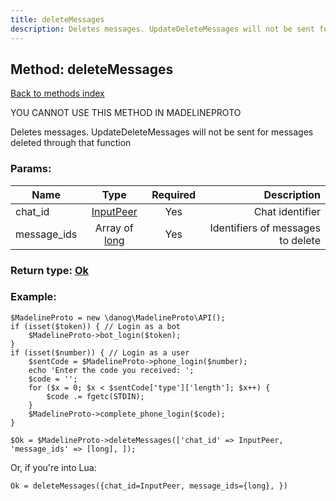 ```yaml
---
title: deleteMessages
description: Deletes messages. UpdateDeleteMessages will not be sent for messages deleted through that function
---
```

## Method: deleteMessages  
[Back to methods index](index.md)


YOU CANNOT USE THIS METHOD IN MADELINEPROTO


Deletes messages. UpdateDeleteMessages will not be sent for messages deleted through that function

### Params:

| Name     |    Type       | Required | Description |
|----------|:-------------:|:--------:|------------:|
|chat\_id|[InputPeer](../types/InputPeer.md) | Yes|Chat identifier|
|message\_ids|Array of [long](../types/long.md) | Yes|Identifiers of messages to delete|


### Return type: [Ok](../types/Ok.md)

### Example:


```
$MadelineProto = new \danog\MadelineProto\API();
if (isset($token)) { // Login as a bot
    $MadelineProto->bot_login($token);
}
if (isset($number)) { // Login as a user
    $sentCode = $MadelineProto->phone_login($number);
    echo 'Enter the code you received: ';
    $code = '';
    for ($x = 0; $x < $sentCode['type']['length']; $x++) {
        $code .= fgetc(STDIN);
    }
    $MadelineProto->complete_phone_login($code);
}

$Ok = $MadelineProto->deleteMessages(['chat_id' => InputPeer, 'message_ids' => [long], ]);
```

Or, if you're into Lua:

```
Ok = deleteMessages({chat_id=InputPeer, message_ids={long}, })
```


